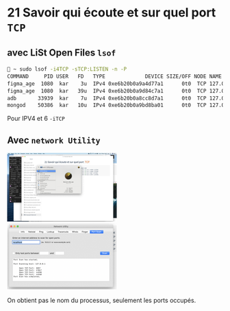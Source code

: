 # 21 Savoir qui écoute et sur quel port `TCP`

## avec LiSt Open Files `lsof`

```bash
🦄 ~ sudo lsof -i4TCP -sTCP:LISTEN -n -P
COMMAND     PID USER   FD   TYPE             DEVICE SIZE/OFF NODE NAME
figma_age  1080  kar    3u  IPv4 0xe6b20b0a9a4d77a1      0t0  TCP 127.0.0.1:44950 (LISTEN)
figma_age  1080  kar   39u  IPv4 0xe6b20b0a9d84c7a1      0t0  TCP 127.0.0.1:44960 (LISTEN)
adb       33939  kar    7u  IPv4 0xe6b20b0a8cc8d7a1      0t0  TCP 127.0.0.1:5037 (LISTEN)
mongod    50386  kar   10u  IPv4 0xe6b20b0a9bd8ba01      0t0  TCP 127.0.0.1:27017 (LISTEN)
```

Pour IPV4 et 6 `-iTCP`





## Avec `network Utility`

<img src="assets/Screenshot 2020-05-17 at 08.27.53.png" alt="Screenshot 2020-05-17 at 08.27.53" style="zoom:25%;" />

<img src="assets/Screenshot 2020-05-17 at 08.54.10.png" alt="Screenshot 2020-05-17 at 08.54.10" style="zoom:25%;" />

On obtient pas le nom du processus, seulement les ports occupés.